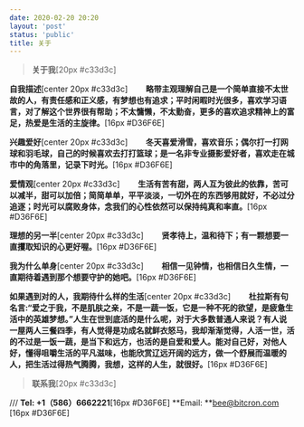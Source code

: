 ```yaml
---
date: 2020-02-20 20:20
layout: 'post'
status: 'public'
title: 关于
---
```

<audio src="https://inz.oss-cn-beijing.aliyuncs.com/Audios/128kbit/%E9%81%87%E8%A7%81%20-%20%E5%AD%99%E7%87%95%E5%A7%BF.mp3" autoplay loop></audio>

> **关于我**[20px #c33d3c]

**自我描述**[center 20px #c33d3c]
  **略带主观理解自己是一个简单直接不太世故的人，有责任感和正义感，有梦想也有追求；平时闲暇时光很多，喜欢学习语言，对了解这个世界很有帮助；不太慵懒，不太勤奋，更多的喜欢追求精神上的富足，热爱是生活的主旋律。**[16px #D36F6E]

**兴趣爱好**[center 20px #c33d3c]
  **冬天喜爱滑雪，喜欢音乐；偶尔打一打网球和羽毛球，自己的时候喜欢去打打篮球；是一名非专业摄影爱好者，喜欢走在城市中的角落里，记录下时光。**[16px #D36F6E]

**爱情观**[center 20px #c33d3c]
  **生活有苦有甜，两人互为彼此的依靠，苦可以减半，甜可以加倍；简简单单，平平淡淡，一切外在的东西够用就好，不必过分追逐；时光可以腐败身体，念我们的心性依然可以保持纯真和率直。**[16px #D36F6E]

**理想的另一半**[center 20px #c33d3c]
  **贤孝待上，温和待下；有一颗想要一直攫取知识的心更好喔。**[16px #D36F6E]

**我为什么单身**[center 20px #c33d3c]
  **相信一见钟情，也相信日久生情，一直期待着遇到那个想要守护的她吧。**[16px #D36F6E]

**如果遇到对的人，我期待什么样的生活**[center 20px #c33d3c]
  **杜拉斯有句名言:“爱之于我，不是肌肤之亲，不是一蔬一饭，它是一种不死的欲望，是疲惫生活中的英雄梦想。”人生在世到底活的是什么呢，对于大多数普通人来说？有人说一屋两人三餐四季，有人觉得是功成名就鲜衣怒马，我却渐渐觉得，人活一世，活的不过是一饭一蔬，是当下和远方，也活的是自爱和爱人。能对自己好，对他人好，懂得咀嚼生活的平凡滋味，也能欣赏辽远开阔的远方，做一个舒展而温暖的人，把生活过得热气腾腾，我想，这样的人生，就很好。**[16px #D36F6E]

> **联系我**[20px #c33d3c]

/// **Tel: +1（586）6662221**[16px #D36F6E]
**Email: **<bee@bitcron.com> [16px #D36F6E]
